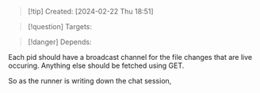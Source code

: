 
>[!tip] Created: [2024-02-22 Thu 18:51]

>[!question] Targets: 

>[!danger] Depends: 

Each pid should have a broadcast channel for the file changes that are live occuring.
Anything else should be fetched using GET.

So as the runner is writing down the chat session, 